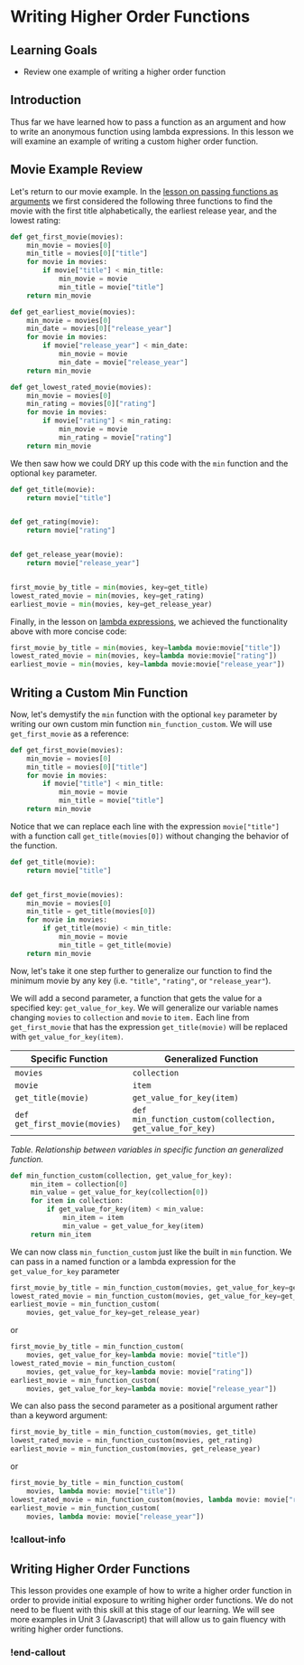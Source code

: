 # Writing Higher Order Functions

## Learning Goals

* Review one example of writing a higher order function

## Introduction

Thus far we have learned how to pass a function as an argument and how to write an anonymous function using lambda expressions. In this lesson we will examine an example of writing a custom higher order function. 

## Movie Example Review

Let's return to our movie example. In the [lesson on passing functions as arguments](./min-max-sorted.md) we first considered the following three functions to find the movie with the first title alphabetically, the earliest release year, and the lowest rating:

```py    
def get_first_movie(movies):
    min_movie = movies[0]
    min_title = movies[0]["title"]
    for movie in movies:
        if movie["title"] < min_title:
            min_movie = movie
            min_title = movie["title"]
    return min_movie

def get_earliest_movie(movies):
    min_movie = movies[0]
    min_date = movies[0]["release_year"]
    for movie in movies:
        if movie["release_year"] < min_date:
            min_movie = movie
            min_date = movie["release_year"]
    return min_movie

def get_lowest_rated_movie(movies):
    min_movie = movies[0]
    min_rating = movies[0]["rating"]
    for movie in movies:
        if movie["rating"] < min_rating:
            min_movie = movie
            min_rating = movie["rating"]
    return min_movie
```

We then saw how we could DRY up this code with the `min` function and the optional `key` parameter.

```py
def get_title(movie):
    return movie["title"]


def get_rating(movie):
    return movie["rating"]


def get_release_year(movie):
    return movie["release_year"]


first_movie_by_title = min(movies, key=get_title)
lowest_rated_movie = min(movies, key=get_rating)
earliest_movie = min(movies, key=get_release_year)
```

Finally, in the lesson on [lambda expressions](./lambdas.md), we achieved the functionality above with more concise code:

```py
first_movie_by_title = min(movies, key=lambda movie:movie["title"])
lowest_rated_movie = min(movies, key=lambda movie:movie["rating"])
earliest_movie = min(movies, key=lambda movie:movie["release_year"])
```

## Writing a Custom Min Function

Now, let's demystify the `min` function with the optional `key` parameter by writing our own custom min function `min_function_custom`. We will use `get_first_movie` as a reference:

```py
def get_first_movie(movies):
    min_movie = movies[0]
    min_title = movies[0]["title"]
    for movie in movies:
        if movie["title"] < min_title:
            min_movie = movie
            min_title = movie["title"]
    return min_movie
```

Notice that we can replace each line with the expression `movie["title"]` with a function call `get_title(movies[0])` without changing the behavior of the function. 

```py
def get_title(movie):
    return movie["title"]


def get_first_movie(movies):
    min_movie = movies[0]
    min_title = get_title(movies[0])
    for movie in movies:
        if get_title(movie) < min_title:
            min_movie = movie
            min_title = get_title(movie)
    return min_movie
```

Now, let's take it one step further to generalize our function to find the minimum movie by any key (i.e. `"title"`, `"rating"`, or `"release_year"`). 

We will add a second parameter, a function that gets the value for a specified key: `get_value_for_key`. We will generalize our variable names changing `movies` to `collection` and `movie` to `item.` Each line from `get_first_movie` that has the expression `get_title(movie)` will be replaced with `get_value_for_key(item)`.


| Specific Function | Generalized Function |
| -- | -- |
| `movies` | `collection`|
| `movie` | `item` |
| `get_title(movie)` | `get_value_for_key(item)` |
| `def get_first_movie(movies)`|`def min_function_custom(collection, get_value_for_key)`|
*Table. Relationship between variables in specific function an generalized function.*

```py
def min_function_custom(collection, get_value_for_key):
     min_item = collection[0]
     min_value = get_value_for_key(collection[0])
     for item in collection:
         if get_value_for_key(item) < min_value:
             min_item = item
             min_value = get_value_for_key(item)
     return min_item
```

We can now class `min_function_custom` just like the built in `min` function. We can pass in a named function or a lambda expression for the `get_value_for_key` parameter

```py
first_movie_by_title = min_function_custom(movies, get_value_for_key=get_title)
lowest_rated_movie = min_function_custom(movies, get_value_for_key=get_rating)
earliest_movie = min_function_custom(
    movies, get_value_for_key=get_release_year)
```
or 

```py
first_movie_by_title = min_function_custom(
    movies, get_value_for_key=lambda movie: movie["title"])
lowest_rated_movie = min_function_custom(
    movies, get_value_for_key=lambda movie: movie["rating"])
earliest_movie = min_function_custom(
    movies, get_value_for_key=lambda movie: movie["release_year"])
```

We can also pass the second parameter as a positional argument rather than a keyword argument:

```py
first_movie_by_title = min_function_custom(movies, get_title)
lowest_rated_movie = min_function_custom(movies, get_rating)
earliest_movie = min_function_custom(movies, get_release_year)
```
or 

```py
first_movie_by_title = min_function_custom(
    movies, lambda movie: movie["title"])
lowest_rated_movie = min_function_custom(movies, lambda movie: movie["rating"])
earliest_movie = min_function_custom(
    movies, lambda movie: movie["release_year"])
```

<!-- available callout types: info, success, warning, danger, secondary, star  -->
### !callout-info

## Writing Higher Order Functions

This lesson provides one example of how to write a higher order function in order to provide initial exposure to writing higher order functions. We do not need to be fluent with this skill at this stage of our learning. We will see more examples in Unit 3 (Javascript) that will allow us to gain fluency with writing higher order functions.

### !end-callout